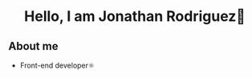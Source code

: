 <div align="center">
  <h1 align="center">Hello, I am Jonathan Rodriguez👋</h1>
</div>

## About me

- Front-end developer⚛️

